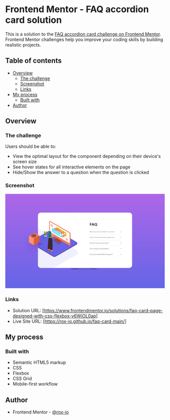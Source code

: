 # Frontend Mentor - FAQ accordion card solution

This is a solution to the [FAQ accordion card challenge on Frontend Mentor](https://www.frontendmentor.io/challenges/faq-accordion-card-XlyjD0Oam). Frontend Mentor challenges help you improve your coding skills by building realistic projects. 

## Table of contents

- [Overview](#overview)
  - [The challenge](#the-challenge)
  - [Screenshot](#screenshot)
  - [Links](#links)
- [My process](#my-process)
  - [Built with](#built-with)
- [Author](#author)


## Overview

### The challenge

Users should be able to:

- View the optimal layout for the component depending on their device's screen size
- See hover states for all interactive elements on the page
- Hide/Show the answer to a question when the question is clicked

### Screenshot

![](images/screenshot-faq-page.png)

### Links

- Solution URL: [https://www.frontendmentor.io/solutions/faq-card-page-designed-with-css-flexbox-v6WjOL0ap]
- Live Site URL: [https://rox-io.github.io/faq-card-main/]

## My process

### Built with

- Semantic HTML5 markup
- CSS
- Flexbox
- CSS Grid
- Mobile-first workflow

## Author

- Frontend Mentor - [@rox-io](https://www.frontendmentor.io/profile/rox-io)
